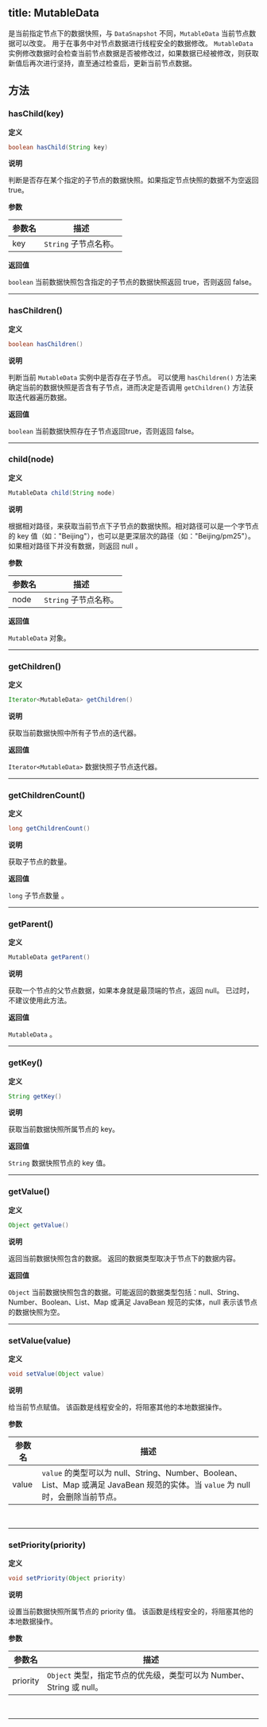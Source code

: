 title:  MutableData
---
是当前指定节点下的数据快照，与 `DataSnapshot` 不同，`MutableData` 当前节点数据可以改变。
用于在事务中对节点数据进行线程安全的数据修改。
`MutableData` 实例修改数据时会检查当前节点数据是否被修改过，如果数据已经被修改，则获取新值后再次进行坚持，直至通过检查后，更新当前节点数据。
## 方法

### hasChild(key)
**定义**

```java
boolean hasChild(String key)
```

**说明**

判断是否存在某个指定的子节点的数据快照。如果指定节点快照的数据不为空返回 true。

**参数**

参数名 | 描述
--- | ---
key | `String`  子节点名称。

**返回值**

`boolean` 当前数据快照包含指定的子节点的数据快照返回 true，否则返回 false。
</br>

---
### hasChildren()
**定义**

```java
boolean hasChildren()
```

**说明**

判断当前 `MutableData` 实例中是否存在子节点。
可以使用 `hasChildren()` 方法来确定当前的数据快照是否含有子节点，进而决定是否调用 `getChildren()` 方法获取迭代器遍历数据。

**返回值**

`boolean` 当前数据快照存在子节点返回true，否则返回 false。
</br>

---


### child(node)
**定义**

```java
MutableData child(String node)
```

**说明**

根据相对路径，来获取当前节点下子节点的数据快照。相对路径可以是一个字节点的 key 值（如："Beijing"），也可以是更深层次的路径（如："Beijing/pm25"）。
如果相对路径下并没有数据，则返回 null 。

**参数**


参数名 | 描述
--- | ---
node | `String`  子节点名称。

**返回值**

`MutableData` 对象。
</br>

---
### getChildren()
**定义**

```java
Iterator<MutableData> getChildren()
```

**说明**

获取当前数据快照中所有子节点的迭代器。

**返回值**

`Iterator<MutableData>` 数据快照子节点迭代器。
</br>

---
### getChildrenCount()
**定义**

```java
long getChildrenCount()
```

**说明**

获取子节点的数量。

**返回值**

`long` 子节点数量 。
</br>

---
### getParent()
**定义**

```java
MutableData getParent()
```

**说明**

获取一个节点的父节点数据，如果本身就是最顶端的节点，返回 null。
已过时，不建议使用此方法。

**返回值**

`MutableData` 。
</br>

---
### getKey()
**定义**

```java
String getKey()
```

**说明**

获取当前数据快照所属节点的 key。

**返回值**

`String` 数据快照节点的 key 值。
</br>

---

### getValue()
**定义**

```java
Object getValue()
```

**说明**

返回当前数据快照包含的数据。
返回的数据类型取决于节点下的数据内容。

**返回值**

`Object` 当前数据快照包含的数据。可能返回的数据类型包括：null、String、Number、Boolean、List、Map 或满足 JavaBean 规范的实体，null 表示该节点的数据快照为空。
</br>

---

### setValue(value)
**定义**

```java
void setValue(Object value)
```

**说明**

给当前节点赋值。
该函数是线程安全的，将阻塞其他的本地数据操作。

**参数**

参数名 | 描述
--- | ---
value | `value` 的类型可以为 null、String、Number、Boolean、List、Map 或满足 JavaBean 规范的实体。当 `value` 为 null 时，会删除当前节点。

</br>

---

### setPriority(priority)
**定义**

```java
void setPriority(Object priority)
```

**说明**

设置当前数据快照所属节点的 priority 值。
该函数是线程安全的，将阻塞其他的本地数据操作。

**参数**

参数名 | 描述
--- | ---
priority | `Object` 类型，指定节点的优先级，类型可以为 Number、String 或 null。

</br>

---
